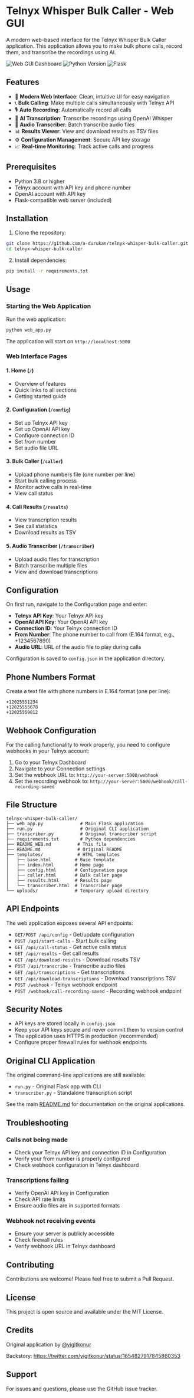 # Telnyx Whisper Bulk Caller - Web GUI

A modern web-based interface for the Telnyx Whisper Bulk Caller application. This application allows you to make bulk phone calls, record them, and transcribe the recordings using AI.

![Web GUI Dashboard](https://img.shields.io/badge/status-active-success.svg)
![Python Version](https://img.shields.io/badge/python-3.8+-blue.svg)
![Flask](https://img.shields.io/badge/flask-3.0.0-green.svg)

## Features

- 🎯 **Modern Web Interface**: Clean, intuitive UI for easy navigation
- 📞 **Bulk Calling**: Make multiple calls simultaneously with Telnyx API
- 🎙️ **Auto Recording**: Automatically record all calls
- 🤖 **AI Transcription**: Transcribe recordings using OpenAI Whisper
- 🎵 **Audio Transcriber**: Batch transcribe audio files
- 📊 **Results Viewer**: View and download results as TSV files
- ⚙️ **Configuration Management**: Secure API key storage
- 📈 **Real-time Monitoring**: Track active calls and progress

## Prerequisites

- Python 3.8 or higher
- Telnyx account with API key and phone number
- OpenAI account with API key
- Flask-compatible web server (included)

## Installation

1. Clone the repository:
```bash
git clone https://github.com/a-durukan/telnyx-whisper-bulk-caller.git
cd telnyx-whisper-bulk-caller
```

2. Install dependencies:
```bash
pip install -r requirements.txt
```

## Usage

### Starting the Web Application

Run the web application:
```bash
python web_app.py
```

The application will start on `http://localhost:5000`

### Web Interface Pages

#### 1. Home (`/`)
- Overview of features
- Quick links to all sections
- Getting started guide

#### 2. Configuration (`/config`)
- Set up Telnyx API key
- Set up OpenAI API key
- Configure connection ID
- Set from number
- Set audio file URL

#### 3. Bulk Caller (`/caller`)
- Upload phone numbers file (one number per line)
- Start bulk calling process
- Monitor active calls in real-time
- View call status

#### 4. Call Results (`/results`)
- View transcription results
- See call statistics
- Download results as TSV

#### 5. Audio Transcriber (`/transcriber`)
- Upload audio files for transcription
- Batch transcribe multiple files
- View and download transcriptions

## Configuration

On first run, navigate to the Configuration page and enter:

- **Telnyx API Key**: Your Telnyx API key
- **OpenAI API Key**: Your OpenAI API key
- **Connection ID**: Your Telnyx connection ID
- **From Number**: The phone number to call from (E.164 format, e.g., +1234567890)
- **Audio URL**: URL of the audio file to play during calls

Configuration is saved to `config.json` in the application directory.

## Phone Numbers Format

Create a text file with phone numbers in E.164 format (one per line):

```
+12025551234
+12025555678
+12025559012
```

## Webhook Configuration

For the calling functionality to work properly, you need to configure webhooks in your Telnyx account:

1. Go to your Telnyx Dashboard
2. Navigate to your Connection settings
3. Set the webhook URL to: `http://your-server:5000/webhook`
4. Set the recording webhook to: `http://your-server:5000/webhook/call-recording-saved`

## File Structure

```
telnyx-whisper-bulk-caller/
├── web_app.py              # Main Flask application
├── run.py                  # Original CLI application
├── transcriber.py          # Original transcriber script
├── requirements.txt        # Python dependencies
├── README_WEB.md          # This file
├── README.md              # Original README
├── templates/             # HTML templates
│   ├── base.html         # Base template
│   ├── index.html        # Home page
│   ├── config.html       # Configuration page
│   ├── caller.html       # Bulk caller page
│   ├── results.html      # Results page
│   └── transcriber.html  # Transcriber page
└── uploads/              # Temporary upload directory
```

## API Endpoints

The web application exposes several API endpoints:

- `GET/POST /api/config` - Get/update configuration
- `POST /api/start-calls` - Start bulk calling
- `GET /api/call-status` - Get active calls status
- `GET /api/results` - Get call results
- `GET /api/download-results` - Download results TSV
- `POST /api/transcribe` - Transcribe audio files
- `GET /api/transcriptions` - Get transcriptions
- `GET /api/download-transcriptions` - Download transcriptions TSV
- `POST /webhook` - Telnyx webhook endpoint
- `POST /webhook/call-recording-saved` - Recording webhook endpoint

## Security Notes

- API keys are stored locally in `config.json`
- Keep your API keys secure and never commit them to version control
- The application uses HTTPS in production (recommended)
- Configure proper firewall rules for webhook endpoints

## Original CLI Application

The original command-line applications are still available:

- `run.py` - Original Flask app with CLI
- `transcriber.py` - Standalone transcription script

See the main [README.md](README.md) for documentation on the original applications.

## Troubleshooting

### Calls not being made
- Check your Telnyx API key and connection ID in Configuration
- Verify your from number is properly configured
- Check webhook configuration in Telnyx dashboard

### Transcriptions failing
- Verify OpenAI API key in Configuration
- Check API rate limits
- Ensure audio files are in supported formats

### Webhook not receiving events
- Ensure your server is publicly accessible
- Check firewall rules
- Verify webhook URL in Telnyx dashboard

## Contributing

Contributions are welcome! Please feel free to submit a Pull Request.

## License

This project is open source and available under the MIT License.

## Credits

Original application by [@yigitkonur](https://twitter.com/yigitkonur)

Backstory: https://twitter.com/yigitkonur/status/1654827917845860353

## Support

For issues and questions, please use the GitHub issue tracker.
